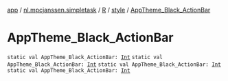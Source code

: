 [app](../../../index.md) / [nl.mpcjanssen.simpletask](../../index.md) / [R](../index.md) / [style](index.md) / [AppTheme_Black_ActionBar](.)

# AppTheme_Black_ActionBar

`static val AppTheme_Black_ActionBar: `[`Int`](https://kotlinlang.org/api/latest/jvm/stdlib/kotlin/-int/index.html)
`static val AppTheme_Black_ActionBar: `[`Int`](https://kotlinlang.org/api/latest/jvm/stdlib/kotlin/-int/index.html)
`static val AppTheme_Black_ActionBar: `[`Int`](https://kotlinlang.org/api/latest/jvm/stdlib/kotlin/-int/index.html)
`static val AppTheme_Black_ActionBar: `[`Int`](https://kotlinlang.org/api/latest/jvm/stdlib/kotlin/-int/index.html)